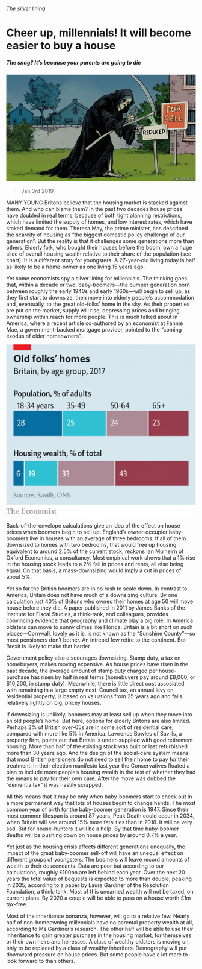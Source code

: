 ###### The silver lining

# Cheer up, millennials! It will become easier to buy a house 

##### The snag? It’s because your parents are going to die 

![image](images/20190105_BRD001_0.jpg) 

> Jan 3rd 2019 

 

MANY YOUNG Britons believe that the housing market is stacked against them. And who can blame them? In the past two decades house prices have doubled in real terms, because of both tight planning restrictions, which have limited the supply of homes, and low interest rates, which have stoked demand for them. Theresa May, the prime minister, has described the scarcity of housing as “the biggest domestic policy challenge of our generation”. But the reality is that it challenges some generations more than others. Elderly folk, who bought their houses before the boom, own a huge slice of overall housing wealth relative to their share of the population (see chart). It is a different story for youngsters. A 27-year-old living today is half as likely to be a home-owner as one living 15 years ago. 

Yet some economists spy a silver lining for millennials. The thinking goes that, within a decade or two, baby-boomers—the bumper generation born between roughly the early 1940s and early 1960s—will begin to sell up, as they first start to downsize, then move into elderly people’s accommodation and, eventually, to the great old-folks’ home in the sky. As their properties are put on the market, supply will rise, depressing prices and bringing ownership within reach for more people. This is much talked about in America, where a recent article co-authored by an economist at Fannie Mae, a government-backed mortgage provider, pointed to the “coming exodus of older homeowners”. 

![image](images/20190105_BRC781.png) 

Back-of-the-envelope calculations give an idea of the effect on house prices when boomers begin to sell up. England’s owner-occupier baby-boomers live in houses with an average of three bedrooms. If all of them downsized to homes with two bedrooms, that would free up housing equivalent to around 2.5% of the current stock, reckons Ian Mulheirn of Oxford Economics, a consultancy. Most empirical work shows that a 1% rise in the housing stock leads to a 2% fall in prices and rents, all else being equal. On that basis, a mass-downsizing would imply a cut in prices of about 5%. 

Yet so far the British boomers are in no rush to scale down. In contrast to America, Britain does not have much of a downsizing culture. By one calculation just 40% of Britons who owned their homes at age 50 will move house before they die. A paper published in 2011 by James Banks of the Institute for Fiscal Studies, a think-tank, and colleagues, provides convincing evidence that geography and climate play a big role. In America oldsters can move to sunny climes like Florida. Britain is a bit short on such places—Cornwall, lovely as it is, is not known as the “Sunshine County”—so most pensioners don’t bother. An intrepid few retire to the continent. But Brexit is likely to make that harder. 

Government policy also discourages downsizing. Stamp duty, a tax on homebuyers, makes moving expensive. As house prices have risen in the past decade, the average amount of stamp duty charged per house-purchase has risen by half in real terms (homebuyers pay around £8,000, or $10,200, in stamp duty). Meanwhile, there is little direct cost associated with remaining in a large empty nest. Council tax, an annual levy on residential property, is based on valuations from 25 years ago and falls relatively lightly on big, pricey houses. 

If downsizing is unlikely, boomers may at least sell up when they move into an old people’s home. But here, options for elderly Britons are also limited. Perhaps 3% of British over-65s are in some sort of residential care, compared with more like 5% in America. Lawrence Bowles of Savills, a property firm, points out that Britain is under-supplied with good retirement housing. More than half of the existing stock was built or last refurbished more than 30 years ago. And the design of the social-care system means that most British pensioners do not need to sell their home to pay for their treatment. In their election manifesto last year the Conservatives floated a plan to include more people’s housing wealth in the test of whether they had the means to pay for their own care. After the move was dubbed the “dementia tax” it was hastily scrapped. 

All this means that it may be only when baby-boomers start to check out in a more permanent way that lots of houses begin to change hands. The most common year of birth for the baby-boomer generation is 1947. Since their most common lifespan is around 87 years, Peak Death could occur in 2034, when Britain will see around 15% more fatalities than in 2018. It will be very sad. But for house-hunters it will be a help. By that time baby-boomer deaths will be pushing down on house prices by around 0.7% a year. 

Yet just as the housing crisis affects different generations unequally, the impact of the great baby-boomer sell-off will have an unequal effect on different groups of youngsters. The boomers will leave record amounts of wealth to their descendants. Data are poor but according to our calculations, roughly £100bn are left behind each year. Over the next 20 years the total value of bequests is expected to more than double, peaking in 2035, according to a paper by Laura Gardiner of the Resolution Foundation, a think-tank. Most of this unearned wealth will not be taxed, on current plans. By 2020 a couple will be able to pass on a house worth £1m tax-free. 

Most of the inheritance bonanza, however, will go to a relative few. Nearly half of non-homeowning millennials have no parental property wealth at all, according to Ms Gardiner’s research. The other half will be able to use their inheritance to gain greater purchase in the housing market, for themselves or their own heirs and heiresses. A class of wealthy oldsters is moving on, only to be replaced by a class of wealthy inheritors. Demography will put downward pressure on house prices. But some people have a lot more to look forward to than others. 

